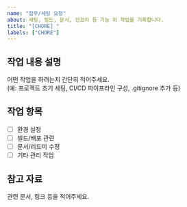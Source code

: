```yaml
---
name: "잡무/세팅 요청"
about: 세팅, 빌드, 문서, 인프라 등 기능 외 작업을 기록합니다.
title: "[CHORE] "
labels: ["CHORE"]
---
```


## 작업 내용 설명
어떤 작업을 하려는지 간단히 적어주세요.  
(예: 프로젝트 초기 세팅, CI/CD 파이프라인 구성, .gitignore 추가 등)

## 작업 항목
- [ ] 환경 설정
- [ ] 빌드/배포 관련
- [ ] 문서/리드미 수정
- [ ] 기타 관리 작업

## 참고 자료
관련 문서, 링크 등을 적어주세요.